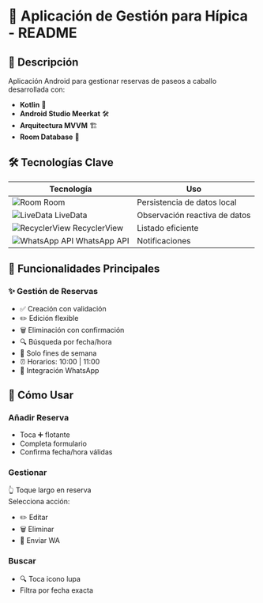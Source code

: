 # 📱 Aplicación de Gestión para Hípica - README

## 📌 Descripción
Aplicación Android para gestionar reservas de paseos a caballo desarrollada con:
- **Kotlin** 🚀
- **Android Studio Meerkat** 🛠️
- **Arquitectura MVVM** 🏗️
- **Room Database** 💾

## 🛠 Tecnologías Clave
| Tecnología | Uso |
|------------|-----|
| ![Room](https://img.icons8.com/color/48/000000/android-studio--v3.png) Room | Persistencia de datos local |
| ![LiveData](https://img.icons8.com/color/48/000000/kotlin.png) LiveData | Observación reactiva de datos |
| ![RecyclerView](https://img.icons8.com/color/48/000000/kotlin.png) RecyclerView | Listado eficiente |
| ![WhatsApp API](https://img.icons8.com/color/48/000000/whatsapp--v1.png) WhatsApp API | Notificaciones |

## 🎯 Funcionalidades Principales
### ✨ Gestión de Reservas
- ✅ Creación con validación
- ✏️ Edición flexible
- 🗑️ Eliminación con confirmación
- 🔍 Búsqueda por fecha/hora 
- 📅 Solo fines de semana 
- ⏰ Horarios: 10:00 | 11:00 
- 📲 Integración WhatsApp 

## 🚀 Cómo Usar
### Añadir Reserva

- Toca ➕ flotante 
- Completa formulario 
- Confirma fecha/hora válidas 

### Gestionar

👆 Toque largo en reserva <br>
Selecciona acción: <br> 
- ✏️ Editar <br> 
- 🗑️ Eliminar <br>
- 📲 Enviar WA <br>

### Buscar 

- 🔍 Toca icono lupa <br>
- Filtra por fecha exacta  <br>
